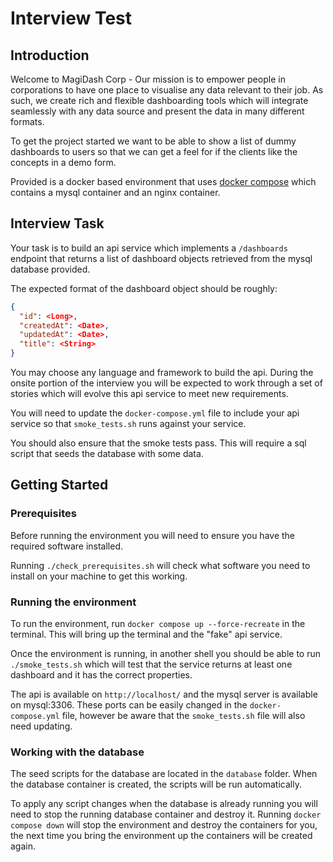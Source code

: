 # Interview Test

## Introduction

Welcome to MagiDash Corp - Our mission is to empower people in corporations to have one place to visualise any data relevant to their job. As such, we create rich and flexible dashboarding tools which will integrate seamlessly with any data source and present the data in many different formats. 

To get the project started we want to be able to show a list of dummy dashboards to users so that we can get a feel for if the clients like the concepts in a demo form.

Provided is a docker based environment that uses [docker compose](https://docs.docker.com/compose/) which contains a mysql container and an nginx container.

## Interview Task

Your task is to build an api service which implements a `/dashboards` endpoint that returns a list of dashboard objects retrieved from the mysql database provided.

The expected format of the dashboard object should be roughly:

```json
{
  "id": <Long>,
  "createdAt": <Date>,
  "updatedAt": <Date>,
  "title": <String>
}
```

You may choose any language and framework to build the api. During the onsite portion of the interview you will be expected to work through a set of stories which will evolve this api service to meet new requirements.

You will need to update the `docker-compose.yml` file to include your api service so that `smoke_tests.sh` runs against your service.

You should also ensure that the smoke tests pass. This will require a sql script that seeds the database with some data.

## Getting Started

### Prerequisites

Before running the environment you will need to ensure you have the required software installed.

Running `./check_prerequisites.sh` will check what software you need to install on your machine to get this working.

### Running the environment

To run the environment, run `docker compose up --force-recreate` in the terminal. This will bring up the terminal and the "fake" api service.

Once the environment is running, in another shell you should be able to run `./smoke_tests.sh` which will test that the service returns at least one dashboard and it has the correct properties.

The api is available on `http://localhost/` and the mysql server is available on mysql:3306. These ports can be easily changed in the `docker-compose.yml` file, however be aware that the `smoke_tests.sh` file will also need updating.

### Working with the database

The seed scripts for the database are located in the `database` folder. When the database container is created, the
scripts will be run automatically.

To apply any script changes when the database is already running you will need to stop the running database container
and destroy it. Running `docker compose down` will stop the environment and destroy the containers for you, the next
time you bring the environment up the containers will be created again.
